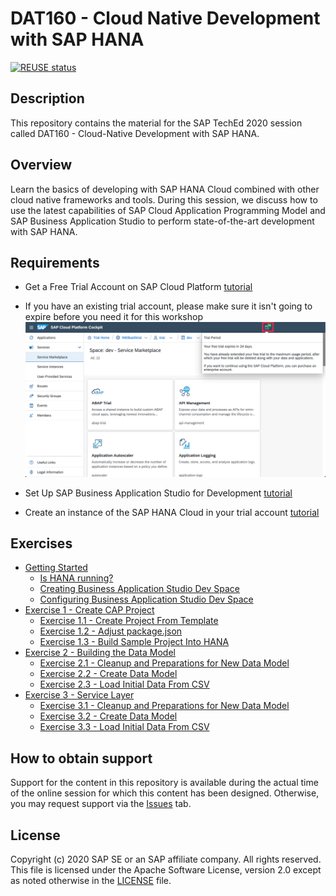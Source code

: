 # DAT160 - Cloud Native Development with SAP HANA

[![REUSE status](https://api.reuse.software/badge/github.com/SAP-samples/teched2020-DEV160)](https://api.reuse.software/info/github.com/SAP-samples/teched2020-DEV160)

## Description

This repository contains the material for the SAP TechEd 2020 session called DAT160 - Cloud-Native Development with SAP HANA.

## Overview

Learn the basics of developing with SAP HANA Cloud combined with other cloud native frameworks and tools. During this session, we discuss how to use the latest capabilities of SAP Cloud Application Programming Model and SAP Business Application Studio to perform state-of-the-art development with SAP HANA.

## Requirements

* Get a Free Trial Account on SAP Cloud Platform [tutorial](https://developers.sap.com/tutorials/hcp-create-trial-account.html)
  
* If you have an existing trial account, please make sure it isn't going to expire before you need it for this workshop ![Trial Period](requirements/trial-counter.png)
  
* Set Up SAP Business Application Studio for Development [tutorial](https://developers.sap.com/tutorials/appstudio-onboarding.html)
  
* Create an instance of the SAP HANA Cloud in your trial account [tutorial](https://saphanajourney.com/hana-cloud/learning-article/how-to-create-your-trial-sap-hana-cloud-instance/)

## Exercises

* [Getting Started](exercises/ex0/)
  * [Is HANA running?](exercises/ex0#is-hana-running)
  * [Creating Business Application Studio Dev Space](exercises/ex0#creating-business-application-studio-dev-space)
  * [Configuring Business Application Studio Dev Space](exercises/ex0#configuring-business-application-studio-dev-space)
* [Exercise 1 - Create CAP Project](exercises/ex1/)
  * [Exercise 1.1 - Create Project From Template](exercises/ex1#exercise-11-create-project-from-template)
  * [Exercise 1.2 - Adjust package.json](exercises/ex1#exercise-12-adjust-packagejson)
  * [Exercise 1.3 - Build Sample Project Into HANA](exercises/ex1#exercise-13-build-sample-project-into-hana) 
* [Exercise 2 - Building the Data Model](exercises/ex2/)
  * [Exercise 2.1 - Cleanup and Preparations for New Data Model](exercises/ex2#exercise-21-cleanup-and-preparations-fo-new-data-model)
  * [Exercise 2.2 - Create Data Model](exercises/ex2#exercise-22-create-data-model)
  * [Exercise 2.3 - Load Initial Data From CSV](exercises/ex2#exercise-23-load-initial-data-from-csv)
* [Exercise 3 - Service Layer](exercises/ex3/)
  * [Exercise 3.1 - Cleanup and Preparations for New Data Model](exercises/ex2#exercise-31-cleanup-and-preparations-fo-new-data-model)
  * [Exercise 3.2 - Create Data Model](exercises/ex2#exercise-22-create-data-model)
  * [Exercise 3.3 - Load Initial Data From CSV](exercises/ex2#exercise-23-load-initial-data-from-csv) 

## How to obtain support

Support for the content in this repository is available during the actual time of the online session for which this content has been designed. Otherwise, you may request support via the [Issues](../../issues) tab.

## License

Copyright (c) 2020 SAP SE or an SAP affiliate company. All rights reserved. This file is licensed under the Apache Software License, version 2.0 except as noted otherwise in the [LICENSE](LICENSES/Apache-2.0.txt) file.
